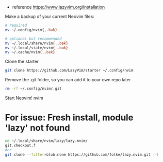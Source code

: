 - reference https://www.lazyvim.org/installation

Make a backup of your current Neovim files:
```bash
# required
mv ~/.config/nvim{,.bak}

# optional but recommended
mv ~/.local/share/nvim{,.bak}
mv ~/.local/state/nvim{,.bak}
mv ~/.cache/nvim{,.bak}
```

Clone the starter

```bash
git clone https://github.com/LazyVim/starter ~/.config/nvim
```

Remove the .git folder, so you can add it to your own repo later
```bash
rm -rf ~/.config/nvim/.git
```
Start Neovim!
nvim

# For issue: Fresh install, module 'lazy' not found
```bash
cd ~/.local/share/nvim/lazy/lazy.nvim/
git.checkout.f
#or
git clone --filter=blob:none https://github.com/folke/lazy.nvim.git --branch=stable $HOME/.local/share/nvim/lazy/lazy.nvim

```
